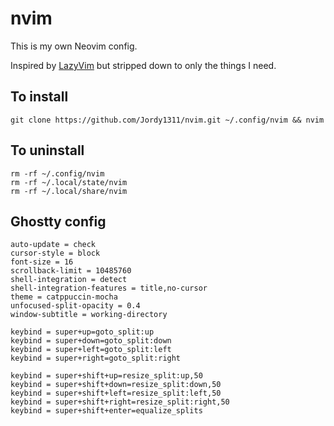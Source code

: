 # nvim

This is my own Neovim config.

Inspired by [LazyVim](https://www.lazyvim.org) but stripped down to only the things I need.

## To install

```console
git clone https://github.com/Jordy1311/nvim.git ~/.config/nvim && nvim
```

## To uninstall

```console
rm -rf ~/.config/nvim
rm -rf ~/.local/state/nvim
rm -rf ~/.local/share/nvim
```

## Ghostty config

```console
auto-update = check
cursor-style = block
font-size = 16
scrollback-limit = 10485760
shell-integration = detect
shell-integration-features = title,no-cursor
theme = catppuccin-mocha
unfocused-split-opacity = 0.4
window-subtitle = working-directory

keybind = super+up=goto_split:up
keybind = super+down=goto_split:down
keybind = super+left=goto_split:left
keybind = super+right=goto_split:right

keybind = super+shift+up=resize_split:up,50
keybind = super+shift+down=resize_split:down,50
keybind = super+shift+left=resize_split:left,50
keybind = super+shift+right=resize_split:right,50
keybind = super+shift+enter=equalize_splits
```
